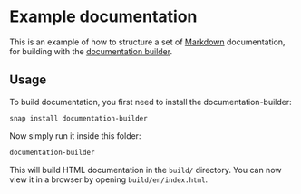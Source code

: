 # Example documentation

This is an example of how to structure a set of [Markdown](https://daringfireball.net/projects/markdown/) documentation, for building with the [documentation builder](https://docs.ubuntu.com/documentation-builder/en/).

## Usage

To build documentation, you first need to install the documentation-builder:

``` bash
snap install documentation-builder
```

Now simply run it inside this folder:

``` bash
documentation-builder
```

This will build HTML documentation in the `build/` directory. You can now view it in a browser by opening `build/en/index.html`.


